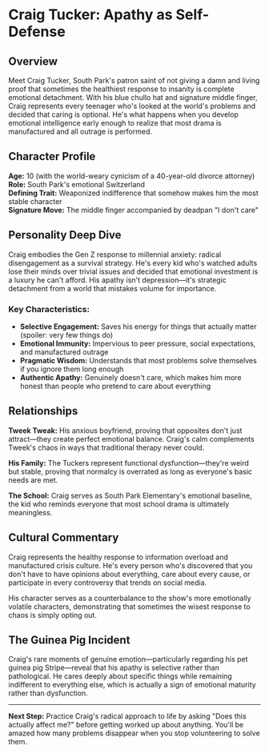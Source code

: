 # Craig Tucker: Apathy as Self-Defense

## Overview

Meet Craig Tucker, South Park's patron saint of not giving a damn and living proof that sometimes the healthiest response to insanity is complete emotional detachment. With his blue chullo hat and signature middle finger, Craig represents every teenager who's looked at the world's problems and decided that caring is optional. He's what happens when you develop emotional intelligence early enough to realize that most drama is manufactured and all outrage is performed.

## Character Profile

**Age:** 10 (with the world-weary cynicism of a 40-year-old divorce attorney)  
**Role:** South Park's emotional Switzerland  
**Defining Trait:** Weaponized indifference that somehow makes him the most stable character  
**Signature Move:** The middle finger accompanied by deadpan "I don't care"

## Personality Deep Dive

Craig embodies the Gen Z response to millennial anxiety: radical disengagement as a survival strategy. He's every kid who's watched adults lose their minds over trivial issues and decided that emotional investment is a luxury he can't afford. His apathy isn't depression—it's strategic detachment from a world that mistakes volume for importance.

### Key Characteristics:
- **Selective Engagement:** Saves his energy for things that actually matter (spoiler: very few things do)
- **Emotional Immunity:** Impervious to peer pressure, social expectations, and manufactured outrage
- **Pragmatic Wisdom:** Understands that most problems solve themselves if you ignore them long enough
- **Authentic Apathy:** Genuinely doesn't care, which makes him more honest than people who pretend to care about everything

## Relationships

**Tweek Tweak:** His anxious boyfriend, proving that opposites don't just attract—they create perfect emotional balance. Craig's calm complements Tweek's chaos in ways that traditional therapy never could.

**His Family:** The Tuckers represent functional dysfunction—they're weird but stable, proving that normalcy is overrated as long as everyone's basic needs are met.

**The School:** Craig serves as South Park Elementary's emotional baseline, the kid who reminds everyone that most school drama is ultimately meaningless.

## Cultural Commentary

Craig represents the healthy response to information overload and manufactured crisis culture. He's every person who's discovered that you don't have to have opinions about everything, care about every cause, or participate in every controversy that trends on social media.

His character serves as a counterbalance to the show's more emotionally volatile characters, demonstrating that sometimes the wisest response to chaos is simply opting out.

## The Guinea Pig Incident

Craig's rare moments of genuine emotion—particularly regarding his pet guinea pig Stripe—reveal that his apathy is selective rather than pathological. He cares deeply about specific things while remaining indifferent to everything else, which is actually a sign of emotional maturity rather than dysfunction.

---

**Next Step:** Practice Craig's radical approach to life by asking "Does this actually affect me?" before getting worked up about anything. You'll be amazed how many problems disappear when you stop volunteering to solve them.